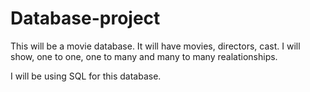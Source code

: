 # Database-project

<p>
	This will be a movie database. It will have movies, directors, cast. I will show, one to one, one to many and many to many realationships. 
</p>
<p>
	I will be using SQL for this database.
</p>
